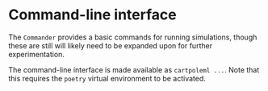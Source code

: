 # Command-line interface

The `Commander` provides a basic commands for running simulations, though
these are still will likely need to be expanded upon for further experimentation.

The command-line interface is made available as `cartpoleml ...`. Note that this requires
the `poetry` virtual environment to be activated.
